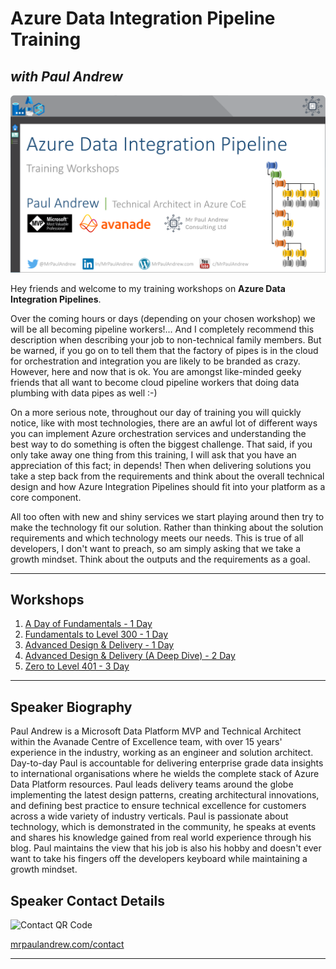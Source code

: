 # Azure Data Integration Pipeline Training
## _with Paul Andrew_

![Slide Header](./Images/ReadMe%20Header.png)

Hey friends and welcome to my training workshops on __Azure Data Integration Pipelines__. 

Over the coming hours or days (depending on your chosen workshop) we will be all becoming pipeline workers!... And I completely recommend this description when describing your job to non-technical family members. But be warned, if you go on to tell them that the factory of pipes is in the cloud for orchestration and integration you are likely to be branded as crazy. However, here and now that is ok. You are amongst like-minded geeky friends that all want to become cloud pipeline workers that doing data plumbing with data pipes as well :-)

On a more serious note, throughout our day of training you will quickly notice, like with most technologies, there are an awful lot of different ways you can implement Azure orchestration services and understanding the best way to do something is often the biggest challenge. That said, if you only take away one thing from this training, I will ask that you have an appreciation of this fact; in depends! Then when delivering solutions you take a step back from the requirements and think about the overall technical design and how Azure Integration Pipelines should fit into your platform as a core component.

All too often with new and shiny services we start playing around then try to make the technology fit our solution. Rather than thinking about the solution requirements and which technology meets our needs. This is true of all developers, I don't want to preach, so am simply asking that we take a growth mindset. Think about the outputs and the requirements as a goal.
___

## Workshops 

 1. [A Day of Fundamentals - 1 Day](./Content/01.%20A%20Day%20of%20Fundamentals%20-%201%20Day/01.%20Agenda.md)
 2. [Fundamentals to Level 300 - 1 Day](./Content/02.%20Fundamentals%20to%20Level%20300%20-%201%20Day/02.%20Agenda.md)
 3. [Advanced Design & Delivery - 1 Day](./Content/03.%20Advanced%20Design%20%26%20Delivery%20-%201%20Day/03.%20Agenda.md)
 4. [Advanced Design & Delivery (A Deep Dive) - 2 Day](./Content/04.%20Advanced%20Design%20%26%20Delivery%20(A%20Deep%20Dive)%20-%202%20Day/04.%20Agenda.md)
 5. [Zero to Level 401 - 3 Day](./Content/05.%20Zero%20to%20Level%20401%20-%203%20Day/05.%20Agenda.md)
___

## Speaker Biography

Paul Andrew is a Microsoft Data Platform MVP and Technical Architect within the Avanade Centre of Excellence team, with over 15 years' experience in the industry, working as an engineer and solution architect. Day-to-day Paul is accountable for delivering enterprise grade data insights to international organisations where he wields the complete stack of Azure Data Platform resources. Paul leads delivery teams around the globe implementing the latest design patterns, creating architectural innovations, and defining best practice to ensure technical excellence for customers across a wide variety of industry verticals. Paul is passionate about technology, which is demonstrated in the community, he speaks at events and shares his knowledge gained from real world experience through his blog. Paul maintains the view that his job is also his hobby and doesn't ever want to take his fingers off the developers keyboard while maintaining a growth mindset.

## Speaker Contact Details

![Contact QR Code](./Images/Contact.png)

[mrpaulandrew.com/contact](https://mrpaulandrew.com/contact/)
___

